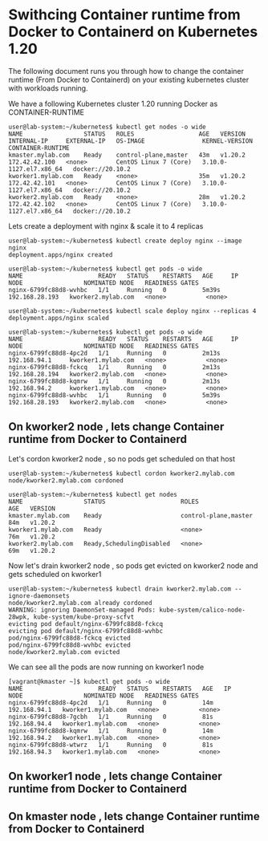 # Swithcing Container runtime from Docker to Containerd on Kubernetes 1.20

The following document runs you through how to change the container runtime (From Docker to Containerd) on your existing kubernetes cluster with workloads running.

We have a following Kubernetes cluster 1.20 running Docker as CONTAINER-RUNTIME
```
user@lab-system:~/kubernetes$ kubectl get nodes -o wide
NAME                 STATUS   ROLES                  AGE   VERSION   INTERNAL-IP     EXTERNAL-IP   OS-IMAGE                KERNEL-VERSION          CONTAINER-RUNTIME
kmaster.mylab.com    Ready    control-plane,master   43m   v1.20.2   172.42.42.100   <none>        CentOS Linux 7 (Core)   3.10.0-1127.el7.x86_64   docker://20.10.2
kworker1.mylab.com   Ready    <none>                 35m   v1.20.2   172.42.42.101   <none>        CentOS Linux 7 (Core)   3.10.0-1127.el7.x86_64   docker://20.10.2
kworker2.mylab.com   Ready    <none>                 28m   v1.20.2   172.42.42.102   <none>        CentOS Linux 7 (Core)   3.10.0-1127.el7.x86_64   docker://20.10.2
``` 
Lets create a deployment with nginx & scale it to 4 replicas

```
user@lab-system:~/kubernetes$ kubectl create deploy nginx --image nginx
deployment.apps/nginx created

user@lab-system:~/kubernetes$ kubectl get pods -o wide
NAME                     READY   STATUS    RESTARTS   AGE     IP               NODE                 NOMINATED NODE   READINESS GATES
nginx-6799fc88d8-wvhbc   1/1     Running   0          5m39s   192.168.28.193   kworker2.mylab.com   <none>           <none>

user@lab-system:~/kubernetes$ kubectl scale deploy nginx --replicas 4
deployment.apps/nginx scaled

user@lab-system:~/kubernetes$ kubectl get pods -o wide
NAME                     READY   STATUS    RESTARTS   AGE     IP               NODE                 NOMINATED NODE   READINESS GATES
nginx-6799fc88d8-4pc2d   1/1     Running   0          2m13s   192.168.94.1     kworker1.mylab.com   <none>           <none>
nginx-6799fc88d8-fckcq   1/1     Running   0          2m13s   192.168.28.194   kworker2.mylab.com   <none>           <none>
nginx-6799fc88d8-kqmrw   1/1     Running   0          2m13s   192.168.94.2     kworker1.mylab.com   <none>           <none>
nginx-6799fc88d8-wvhbc   1/1     Running   0          5m39s   192.168.28.193   kworker2.mylab.com   <none>           <none>
```
## On kworker2 node , lets change Container runtime from Docker to Containerd 
Let's cordon kworker2 node , so no pods get scheduled on that host 

```
user@lab-system:~/kubernetes$ kubectl cordon kworker2.mylab.com
node/kworker2.mylab.com cordoned

user@lab-system:~/kubernetes$ kubectl get nodes 
NAME                 STATUS                     ROLES                  AGE   VERSION
kmaster.mylab.com    Ready                      control-plane,master   84m   v1.20.2
kworker1.mylab.com   Ready                      <none>                 76m   v1.20.2
kworker2.mylab.com   Ready,SchedulingDisabled   <none>                 69m   v1.20.2
```
Now let's drain kworker2 node , so pods get evicted on kworker2 node and gets scheduled on kworker1

```
user@lab-system:~/kubernetes$ kubectl drain kworker2.mylab.com --ignore-daemonsets
node/kworker2.mylab.com already cordoned
WARNING: ignoring DaemonSet-managed Pods: kube-system/calico-node-28wpk, kube-system/kube-proxy-scfvt
evicting pod default/nginx-6799fc88d8-fckcq
evicting pod default/nginx-6799fc88d8-wvhbc
pod/nginx-6799fc88d8-fckcq evicted
pod/nginx-6799fc88d8-wvhbc evicted
node/kworker2.mylab.com evicted
```
We can see all the pods are now running on kworker1 node
```
[vagrant@kmaster ~]$ kubectl get pods -o wide
NAME                     READY   STATUS    RESTARTS   AGE   IP             NODE                 NOMINATED NODE   READINESS GATES
nginx-6799fc88d8-4pc2d   1/1     Running   0          14m   192.168.94.1   kworker1.mylab.com   <none>           <none>
nginx-6799fc88d8-7gcbh   1/1     Running   0          81s   192.168.94.4   kworker1.mylab.com   <none>           <none>
nginx-6799fc88d8-kqmrw   1/1     Running   0          14m   192.168.94.2   kworker1.mylab.com   <none>           <none>
nginx-6799fc88d8-wtwrz   1/1     Running   0          81s   192.168.94.3   kworker1.mylab.com   <none>           <none>
```


## On kworker1 node , lets change Container runtime from Docker to Containerd 
## On kmaster node , lets change Container runtime from Docker to Containerd 
